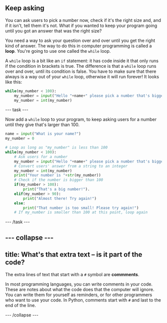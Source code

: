 ## Keep asking

You can ask users to pick a number now, check if it's the right size and, and if it isn't, tell them it's not. What if you wanted to keep your program going until you got an answer that was the right size?
  
You need a way to ask your question over and over until you get the right kind of answer. The way to do this in computer programming is called a **loop**. You're going to use one called the `while` loop.

A `while` loop is a bit like an `if` statement: it has code inside it that only runs if the condition in brackets is true. The difference is that a `while` loop runs over and over, until its condition is false. You have to make sure that there always is a way out of your `while` loop, otherwise it will run forever! It looks like this:

```python
while(my_number < 100):
    my_number = input("Hello "+name+" please pick a number that's bigger than 100")
    my_number = int(my_number)
```

--- task ---

Now add a `while` loop to your program, to keep asking users for a number until they give that's larger than 100.

```python
name = input("What is your name?")
my_number = 0

# Loop as long as "my_number" is less than 100
while(my_number < 100):
    # Ask users for a number
    my_number = input("Hello "+name+" please pick a number that's bigger than 100")
    # Convert users' answer from a string to an integer
    my_number = int(my_number)
    print("Your number is "+str(my_number))
    # Check if the number is bigger than 100
    if(my_number > 100):
        print("That's a big number!").
    elif(my_number > 90):
        print("Almost there! Try again!")
    else:
        print("That number is too small! Please try again!")
    # If my_number is smaller than 100 at this point, loop again
```

--- /task ---

--- collapse ---
---
title: What's that extra text – is it part of the code?
---

The extra lines of text that start with a `#` symbol are **commments**.

In most programming languages, you can write comments in your code. These are notes about what the code does that the computer will ignore. You can write them for yourself as reminders, or for other programmers who want to use your code. In Python, comments start with `#` and last to the end of the line.   

--- /collapse ---
